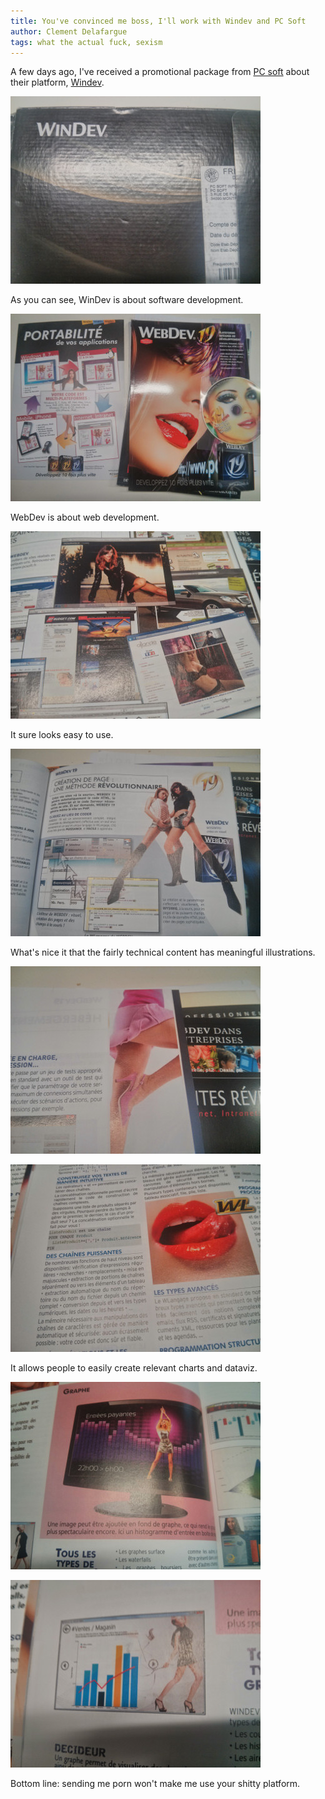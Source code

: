 ```yaml
---
title: You've convinced me boss, I'll work with Windev and PC Soft
author: Clement Delafargue
tags: what the actual fuck, sexism
---
```


A few days ago, I've received a promotional package from [PC soft](https://twitter.com/pcsoft_fr)
 about their platform, [Windev](http://www.windev.com/).

![WinDev package](/files/pcsoft/IMG_20140501_192635.jpg)

As you can see, WinDev is about software development.

![This is about software](/files/pcsoft/IMG_20140501_192729.jpg)

WebDev is about web development.

![Nice web design and content](/files/pcsoft/IMG_20140501_192755.jpg)

It sure looks easy to use.

![The IDE looks nice](/files/pcsoft/IMG_20140501_192804.jpg)

What's nice it that the fairly technical content has meaningful illustrations.

![Oh, their tech is scalable!](/files/pcsoft/IMG_20140501_192859.jpg)

![It even has a foreach loop](/files/pcsoft/IMG_20140501_193009.jpg)

It allows people to easily create relevant charts and dataviz.

![Nice chart](/files/pcsoft/IMG_20140501_193115.jpg)

![Look at how the data is easy to read](/files/pcsoft/IMG_20140501_193130.jpg)


Bottom line: sending me porn won't make me use your shitty platform.
